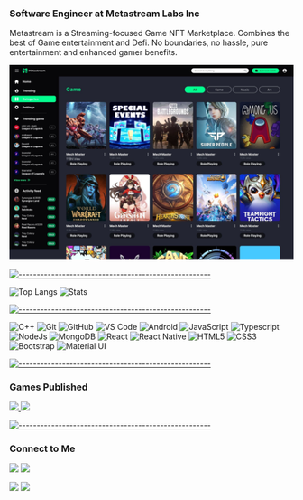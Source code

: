###  Software Engineer at Metastream Labs Inc
<p>Metastream is a Streaming-focused Game NFT Marketplace. Combines the best of Game entertainment and Defi. No boundaries, no hassle, pure entertainment and enhanced gamer benefits.</p>

<img src="./20220801-175645.jpeg"/>


[![-----------------------------------------------------](
https://raw.githubusercontent.com/andreasbm/readme/master/assets/lines/aqua.png)](https://github.com/BaseMax?tab=repositories)


![Top Langs](https://github-readme-stats.vercel.app/api/top-langs/?username=duyvo689&layout=compact)       ![Stats](https://github-readme-stats.vercel.app/api/?username=duyvo689&count_private=false&show_icons=false&include_all_commits=true&&hide_border=true)



[![-----------------------------------------------------](
https://raw.githubusercontent.com/andreasbm/readme/master/assets/lines/aqua.png)](https://github.com/BaseMax?tab=repositories)


![C++](http://img.shields.io/badge/-C++-2494d1?style=flat-square&logo=cplusplus&logoColor=ffffff)
![Git](https://img.shields.io/badge/-Git-%23F05032?style=flat-square&logo=git&logoColor=%23ffffff)
![GitHub](https://img.shields.io/badge/-GitHub-181717?style=flat-square&logo=github)
![VS Code](http://img.shields.io/badge/-VS%20Code-007ACC?style=flat-square&logo=visual-studio-code&logoColor=ffffff)
![Android](http://img.shields.io/badge/-Android-08c271?style=flat-square&logo=android&logoColor=ffffff)
![JavaScript](https://img.shields.io/badge/JavaScript-F7DF1E?style=flat-square&logo=javascript&logoColor=black)
![Typescript](https://img.shields.io/badge/TypeScript-007ACC?style=flat-square&logo=typescript&logoColor=white)
![NodeJs](https://img.shields.io/badge/Express.js-404D59?style=flat-square)
![MongoDB](https://img.shields.io/badge/MongoDB-4EA94B?style=flat-square&logo=mongodb&logoColor=white)
![React](https://img.shields.io/badge/-React-61DAFB?style=flat-square&logo=react&logoColor=ffffff)
![React Native](https://img.shields.io/badge/React_Native-20232A?style=flat-square&logo=react&logoColor=61DAFB)
![HTML5](https://img.shields.io/badge/-HTML5-%23E44D27?style=flat-square&logo=html5&logoColor=ffffff)
![CSS3](https://img.shields.io/badge/-CSS3-%231572B6?style=flat-square&logo=css3)
![Bootstrap](https://img.shields.io/badge/Bootstrap-563D7C?style=flat-square&logo=bootstrap&logoColor=white)
![Material UI](https://img.shields.io/badge/Material--UI-0081CB?style=flat-square&logo=material-ui&logoColor=white)

[![-----------------------------------------------------](
https://raw.githubusercontent.com/andreasbm/readme/master/assets/lines/aqua.png)](https://github.com/BaseMax?tab=repositories)

### Games Published

<p>
  <a target="_blank" href="https://khoiwall.github.io/songeth"><img src="https://img.shields.io/badge/-Website_Frist-08c271?style=flat&logo=audacity&logoColor=white"/>   </a>
  <a target="_blank" href="https://stun-store.vercel.app"><img src="https://img.shields.io/badge/-Stun_Store-111?style=flat&logo=itch.io&logoColor=white"/>
</p>

[![-----------------------------------------------------](
https://raw.githubusercontent.com/andreasbm/readme/master/assets/lines/aqua.png)](https://github.com/BaseMax?tab=repositories)

 ### Connect to Me

<p>
  <a target="_blank" href=""><img src="https://img.shields.io/badge/-Võ Thành Duy-0077B5?style=flat&logo=Linkedin&logoColor=white"/></a>
  <a target="_blank" href=""><img src="https://img.shields.io/badge/-Võ Thành Duy-1877F2?style=flat&logo=Facebook&logoColor=white"/></a>
</p>
<p>
  <a target="_blank" href=""><img src="https://img.shields.io/badge/-Võ Thành Duy-0077B5?style=flat&logo=Linkedin&logoColor=white"/></a>
  <a target="_blank" href=""><img src="https://img.shields.io/badge/-Võ Thành Duy-1877F2?style=flat&logo=Facebook&logoColor=white"/></a>
</p>
